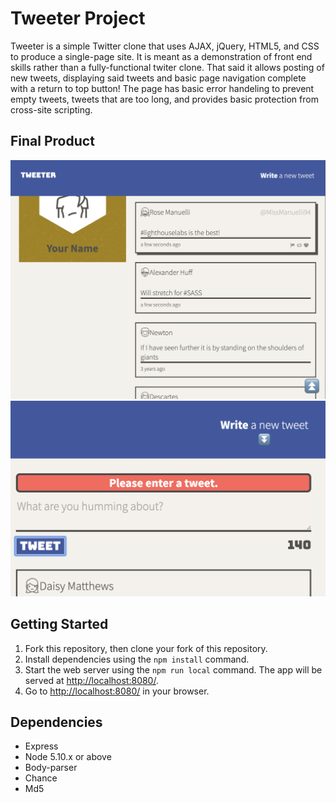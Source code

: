 # Tweeter Project

Tweeter is a simple Twitter clone that uses AJAX, jQuery, HTML5, and CSS to produce a single-page site. It is meant as a demonstration of front end skills rather than a fully-functional twiter clone. That said it allows posting of new tweets, displaying said tweets  and basic page navigation complete with a return to top button! The page has basic error handeling to prevent empty tweets, tweets that are too long, and provides basic protection from cross-site scripting.

## Final Product
!["Screenshot of tweets"](https://github.com/Smesworld/tweeter/blob/master/docs/tweets.png)
!["Screenshot of tweet compose box"](https://github.com/Smesworld/tweeter/blob/master/docs/tweet-box.png)

## Getting Started

1. Fork this repository, then clone your fork of this repository.
2. Install dependencies using the `npm install` command.
3. Start the web server using the `npm run local` command. The app will be served at <http://localhost:8080/>.
4. Go to <http://localhost:8080/> in your browser.

## Dependencies

- Express
- Node 5.10.x or above
- Body-parser
- Chance
- Md5
